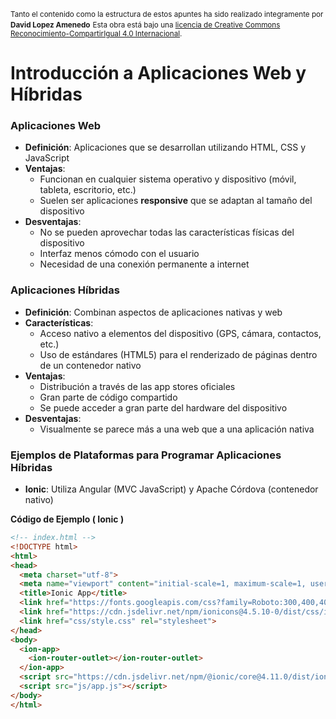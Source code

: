 
<small>Tanto el contenido como la estructura de estos apuntes ha sido realizado integramente por <b>David Lopez Amenedo</b></small>
<small>Esta obra está bajo una <a href="https://creativecommons.org/licenses/by-sa/4.0/">licencia de Creative Commons Reconocimiento-CompartirIgual 4.0 Internacional</a>.</small>

# Introducción a Aplicaciones Web y Híbridas

### Aplicaciones Web

* **Definición**: Aplicaciones que se desarrollan utilizando HTML, CSS y JavaScript
* **Ventajas**:
	+ Funcionan en cualquier sistema operativo y dispositivo (móvil, tableta, escritorio, etc.)
	+ Suelen ser aplicaciones **responsive** que se adaptan al tamaño del dispositivo
* **Desventajas**:
	+ No se pueden aprovechar todas las características físicas del dispositivo
	+ Interfaz menos cómodo con el usuario
	+ Necesidad de una conexión permanente a internet

### Aplicaciones Híbridas

* **Definición**: Combinan aspectos de aplicaciones nativas y web
* **Características**:
	+ Acceso nativo a elementos del dispositivo (GPS, cámara, contactos, etc.)
	+ Uso de estándares (HTML5) para el renderizado de páginas dentro de un contenedor nativo
* **Ventajas**:
	+ Distribución a través de las app stores oficiales
	+ Gran parte de código compartido
	+ Se puede acceder a gran parte del hardware del dispositivo
* **Desventajas**:
	+ Visualmente se parece más a una web que a una aplicación nativa

### Ejemplos de Plataformas para Programar Aplicaciones Híbridas

* **Ionic**: Utiliza Angular (MVC JavaScript) y Apache Córdova (contenedor nativo)

**Código de Ejemplo ( Ionic )**
```html
<!-- index.html -->
<!DOCTYPE html>
<html>
<head>
  <meta charset="utf-8">
  <meta name="viewport" content="initial-scale=1, maximum-scale=1, user-scalable=no">
  <title>Ionic App</title>
  <link href="https://fonts.googleapis.com/css?family=Roboto:300,400,400i,500,500i,700,700i" rel="stylesheet">
  <link href="https://cdn.jsdelivr.net/npm/ionicons@4.5.10-0/dist/css/ionicons.min.css" rel="stylesheet">
  <link href="css/style.css" rel="stylesheet">
</head>
<body>
  <ion-app>
    <ion-router-outlet></ion-router-outlet>
  </ion-app>
  <script src="https://cdn.jsdelivr.net/npm/@ionic/core@4.11.0/dist/ionic.js"></script>
  <script src="js/app.js"></script>
</body>
</html>
```
